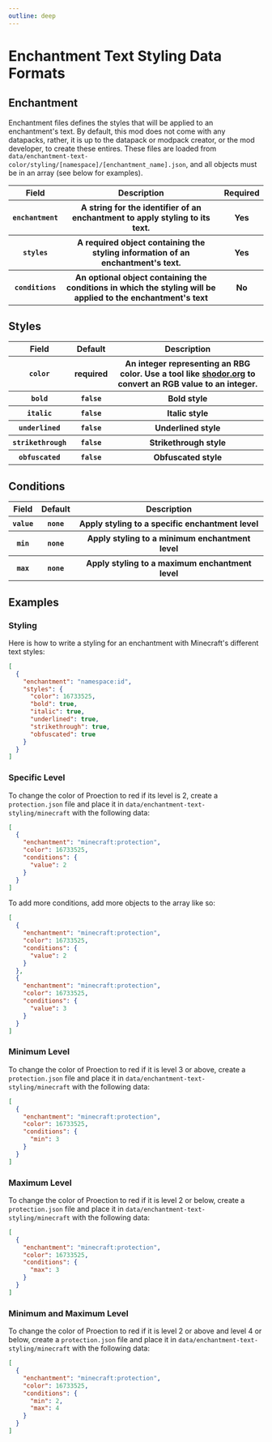 ```yaml
---
outline: deep
---
```


# Enchantment Text Styling Data Formats

## Enchantment

Enchantment files defines the styles that will be applied to an enchantment's text.  By default, this mod does not come with any datapacks, rather, it is up to the datapack or modpack creator, or the mod developer, to create these entires.  These files are loaded from `data/enchantment-text-color/styling/[namespace]/[enchantment_name].json`, and all objects must be in an array (see below for examples).

<table>
    <tr>
        <th>Field</th>
        <th>Description</th>
        <th>Required</th>
    </tr>
    <tr>
        <th>
          <code>enchantment</code>
        </th>
        <th>A string for the identifier of an enchantment to apply styling to its text.</th>
        <th>Yes</th>
    </tr>
    <tr>
        <th>
          <code>styles</code>
        </th>
        <th>
          A required object containing the styling information of an enchantment's text.
        </th>
        <th>Yes</th>
    </tr>
    <tr>
        <th>
          <code>conditions</code>
        </th>
        <th>An optional object containing the conditions in which the styling will be applied to the enchantment's text</th>
        <th>No</th>
    </tr>
</table>

## Styles

<table>
    <tr>
        <th>Field</th>
        <th>Default</th>
        <th>Description</th>
    </tr>
    <tr>
        <th>
          <code>color</code>
        </th>
        <th>required</th>
        <th>An integer representing an RBG color.  Use a tool like <a href="http://www.shodor.org/~efarrow/trunk/html/rgbint.html" target="_about">shodor.org</a> to convert an RGB value to an integer.</th>
    </tr>
    <tr>
        <th>
          <code>bold</code>
        </th>
        <th>
          <code>false</code>
        </th>
        <th>Bold style</th>
    </tr>
    <tr>
        <th>
          <code>italic</code>
        </th>
        <th>
          <code>false</code>
        </th>
        <th>Italic style</th>
    </tr>
    <tr>
        <th>
          <code>underlined</code>
        </th>
        <th>
          <code>false</code>
        </th>
        <th>Underlined style</th>
    </tr>
    <tr>
        <th>
          <code>strikethrough</code>
        </th>
        <th>
          <code>false</code>
        </th>
        <th>Strikethrough style</th>
    </tr>
    <tr>
        <th>
          <code>obfuscated</code>
        </th>
        <th>
          <code>false</code>
        </th>
        <th>Obfuscated style</th>
    </tr>
</table>

## Conditions

<table>
    <tr>
        <th>Field</th>
        <th>Default</th>
        <th>Description</th>
    </tr>
    <tr>
        <th>
          <code>value</code>
        </th>
        <th>
          <code>none</code>
        </th>
        <th>Apply styling to a specific enchantment level</th>
    </tr>
    <tr>
        <th>
          <code>min</code>
        </th>
        <th>
          <code>none</code>
        </th>
        <th>Apply styling to a minimum enchantment level</th>
    </tr>
    <tr>
        <th>
          <code>max</code>
        </th>
        <th>
          <code>none</code>
        </th>
        <th>Apply styling to a maximum enchantment level</th>
    </tr>
</table>

## Examples

### Styling

Here is how to write a styling for an enchantment with Minecraft's different text styles:

```json
[
  {
    "enchantment": "namespace:id",
    "styles": {
      "color": 16733525,
      "bold": true,
      "italic": true,
      "underlined": true,
      "strikethrough": true,
      "obfuscated": true
    }
  }
]
```

### Specific Level

To change the color of Proection to red if its level is 2, create a `protection.json` file and place it in `data/enchantment-text-styling/minecraft` with the following data:

```json
[
  {
    "enchantment": "minecraft:protection",
    "color": 16733525,
    "conditions": {
      "value": 2
    }
  }
]
```

To add more conditions, add more objects to the array like so:

```json
[
  {
    "enchantment": "minecraft:protection",
    "color": 16733525,
    "conditions": {
      "value": 2
    }
  },
  {
    "enchantment": "minecraft:protection",
    "color": 16733525,
    "conditions": {
      "value": 3
    }
  }
]
```

### Minimum Level

To change the color of Proection to red if it is level 3 or above, create a `protection.json` file and place it in `data/enchantment-text-styling/minecraft` with the following data:

```json
[
  {
    "enchantment": "minecraft:protection",
    "color": 16733525,
    "conditions": {
      "min": 3
    }
  }
]
```

### Maximum Level

To change the color of Proection to red if it is level 2 or below, create a `protection.json` file and place it in `data/enchantment-text-styling/minecraft` with the following data:

```json
[
  {
    "enchantment": "minecraft:protection",
    "color": 16733525,
    "conditions": {
      "max": 3
    }
  }
]
```

### Minimum and Maximum Level

To change the color of Proection to red if it is level 2 or above and level 4 or below, create a `protection.json` file and place it in `data/enchantment-text-styling/minecraft` with the following data:

```json
[
  {
    "enchantment": "minecraft:protection",
    "color": 16733525,
    "conditions": {
      "min": 2,
      "max": 4
    }
  }
]
```